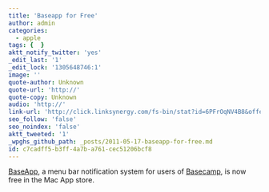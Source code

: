 ```yaml
---
title: 'Baseapp for Free'
author: admin
categories:
  - apple
tags: {  }
aktt_notify_twitter: 'yes'
_edit_last: '1'
_edit_lock: '1305648746:1'
image: ''
quote-author: Unknown
quote-url: 'http://'
quote-copy: Unknown
audio: 'http://'
link-url: 'http://click.linksynergy.com/fs-bin/stat?id=6PFrOqNV4B8&offerid=146261&type=3&subid=0&tmpid=1826&RD_PARM1=http%253A%252F%252Fitunes.apple.com%252Fca%252Fapp%252Fbaseapp%252Fid437385415%253Fmt%253D12%2526uo%253D4%2526partnerId%253D30'
seo_follow: 'false'
seo_noindex: 'false'
aktt_tweeted: '1'
_wpghs_github_path: _posts/2011-05-17-baseapp-for-free.md
id: c7cadff5-b3ff-4a7b-a761-cec51206bcf8
---
```

<p><a href="http://click.linksynergy.com/fs-bin/stat?id=6PFrOqNV4B8&offerid=146261&type=3&subid=0&tmpid=1826&RD_PARM1=http%253A%252F%252Fitunes.apple.com%252Fca%252Fapp%252Fbaseapp%252Fid437385415%253Fmt%253D12%2526uo%253D4%2526partnerId%253D30" target="itunes_store">BaseApp</a>, a menu bar notification system for users of <a href="http://basecamphq.com/">Basecamp</a>, is now free in the Mac App store.</p>

